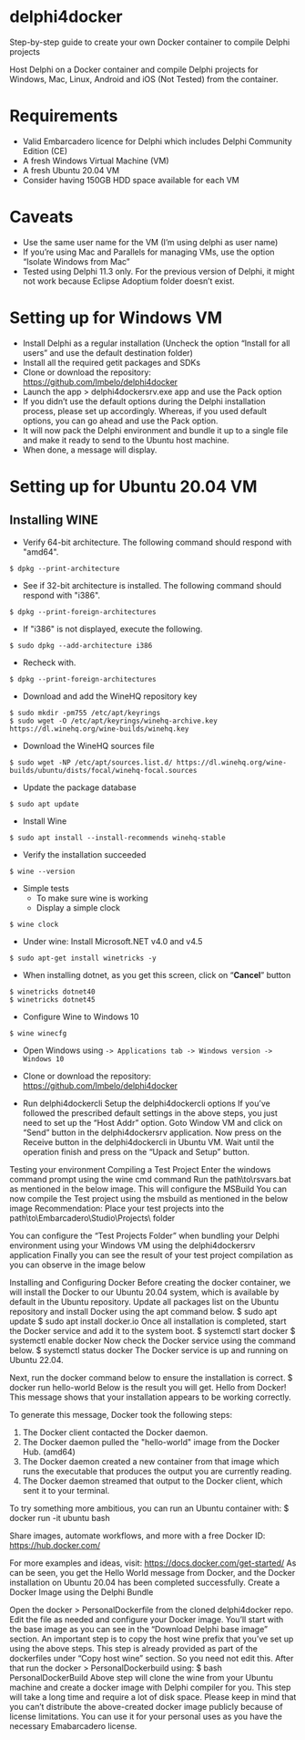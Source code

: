 # delphi4docker
Step-by-step guide to create your own Docker container to compile Delphi projects

Host Delphi on a Docker container and compile Delphi projects for Windows, Mac, Linux, Android and iOS (Not Tested) from the container.

# Requirements
- Valid Embarcadero licence for Delphi which includes Delphi Community Edition (CE)
- A fresh Windows Virtual Machine (VM)
- A fresh Ubuntu 20.04 VM
- Consider having 150GB HDD space available for each VM

# Caveats
- Use the same user name for the VM (I’m using delphi as user name)
- If you’re using Mac and Parallels for managing VMs, use the option “Isolate Windows from Mac”
- Tested using Delphi 11.3 only. For the previous version of Delphi, it might not work because Eclipse Adoptium folder doesn’t exist.

# Setting up for Windows VM
- Install Delphi as a regular installation (Uncheck the option “Install for all users” and use the default destination folder)
- Install all the required getit packages and SDKs
- Clone or download the repository: https://github.com/lmbelo/delphi4docker 
- Launch the app > delphi4dockersrv.exe app and use the Pack option
- If you didn’t use the default options during the Delphi installation process, please set up accordingly. Whereas, if you used default options, you can go ahead and use the Pack option.
- It will now pack the Delphi environment and bundle it up to a single file and make it ready to send to the Ubuntu host machine.
- When done, a message will display.


# Setting up for Ubuntu 20.04 VM
## Installing WINE
- Verify 64-bit architecture. The following command should respond with "amd64".
``` shell
$ dpkg --print-architecture
```
- See if 32-bit architecture is installed. The following command should respond with "i386".
``` shell
$ dpkg --print-foreign-architectures
```
- If "i386" is not displayed, execute the following.
``` shell
$ sudo dpkg --add-architecture i386
```
- Recheck with.
``` shell
$ dpkg --print-foreign-architectures
```
- Download and add the WineHQ repository key
``` shell
$ sudo mkdir -pm755 /etc/apt/keyrings
$ sudo wget -O /etc/apt/keyrings/winehq-archive.key https://dl.winehq.org/wine-builds/winehq.key
```
- Download the WineHQ sources file
``` shell
$ sudo wget -NP /etc/apt/sources.list.d/ https://dl.winehq.org/wine-builds/ubuntu/dists/focal/winehq-focal.sources
```
- Update the package database
``` shell
$ sudo apt update
```
- Install Wine
``` shell
$ sudo apt install --install-recommends winehq-stable
```
- Verify the installation succeeded
``` shell
$ wine --version
```
- Simple tests
  - To make sure wine is working
  - Display a simple clock
``` shell
$ wine clock
```
- Under wine: Install Microsoft.NET v4.0 and v4.5
``` shell
$ sudo apt-get install winetricks -y
```
- When installing dotnet, as you get this screen, click on “**Cancel**” button
``` shell
$ winetricks dotnet40
$ winetricks dotnet45
```








- Configure Wine to Windows 10
``` shell
$ wine winecfg
```
- Open Windows using
`-> Applications tab -> Windows version -> Windows 10`



- Clone or download the repository: https://github.com/lmbelo/delphi4docker
- Run delphi4dockercli 
Setup the delphi4dockercli options
If you’ve followed the prescribed default settings in the above steps, you just need to set up the “Host Addr” option.
Goto Window VM and click on “Send” button in the delphi4dockersrv application.
Now press on the Receive button in the delphi4dockercli in Ubuntu VM.
Wait until the operation finish and press on the “Upack and Setup” button.





Testing your environment
Compiling a Test Project
Enter the windows command prompt using the wine cmd command
Run the path\to\rsvars.bat as mentioned in the below image. This will configure the MSBuild
You can now compile the Test project using the msbuild as mentioned in the below image
Recommendation: Place your test projects into the path\to\Embarcadero\Studio\Projects\ folder



You can configure the “Test Projects Folder” when bundling your Delphi environment using your Windows VM using the delphi4dockersrv application
Finally you can see the result of your test project compilation as you can observe in the image below



Installing and Configuring Docker
Before creating the docker container, we will install the Docker to our Ubuntu 20.04 system, which is available by default in the Ubuntu repository.
Update all packages list on the Ubuntu repository and install Docker using the apt command below.
$ sudo apt update
$ sudo apt install docker.io
Once all installation is completed, start the Docker service and add it to the system boot.
$ systemctl start docker
$ systemctl enable docker
Now check the Docker service using the command below.
$ systemctl status docker
The Docker service is up and running on Ubuntu 22.04.

Next, run the docker command below to ensure the installation is correct.
$ docker run hello-world
Below is the result you will get.
Hello from Docker!
This message shows that your installation appears to be working correctly.

To generate this message, Docker took the following steps:
 1. The Docker client contacted the Docker daemon.
 2. The Docker daemon pulled the "hello-world" image from the Docker Hub.
	(amd64)
 3. The Docker daemon created a new container from that image which runs the
	executable that produces the output you are currently reading.
 4. The Docker daemon streamed that output to the Docker client, which sent it
	to your terminal.

To try something more ambitious, you can run an Ubuntu container with:
 $ docker run -it ubuntu bash

Share images, automate workflows, and more with a free Docker ID:
 https://hub.docker.com/

For more examples and ideas, visit:
 https://docs.docker.com/get-started/
As can be seen, you get the Hello World message from Docker, and the Docker installation on Ubuntu 20.04 has been completed successfully.
Create a Docker Image using the Delphi Bundle

Open the docker > PersonalDockerfile from the cloned delphi4docker repo. Edit the file as needed and configure your Docker image.
You’ll start with the base image as you can see in the “Download Delphi base image” section.
An important step is to copy the host wine prefix that you’ve set up using the above steps. This step is already provided as part of the dockerfiles under “Copy host wine” section. So you need not edit this.
After that run the docker > PersonalDockerbuild using:
	$ bash PersonalDockerBuild
Above step will clone the wine from your Ubuntu machine and create a docker image with Delphi compiler for you. This step will take a long time and require a lot of disk space.
Please keep in mind that you can’t distribute the above-created docker image publicly because of license limitations. You can use it for your personal uses as you have the necessary Emabarcadero license.
